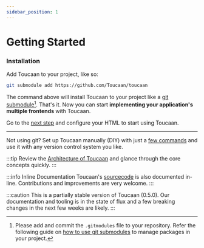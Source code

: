 ```yaml
---
sidebar_position: 1
---
```


# Getting Started

### Installation

Add Toucaan to your project, like so:

```bash title="at/your/project/root/"
git submodule add https://github.com/Toucaan/toucaan
```

The command above will install Toucaan to your project like a [git submodule](https://git-scm.com/book/en/v2/Git-Tools-Submodules)[^1]. That's it. Now you can start **implementing your application's multiple frontends** with Toucaan.

Go to the [next step](./configuration) and configure your HTML to start using Toucaan.

---

Not using git? Set up Toucaan manually (DIY) with just a [few commands](./core-concepts/diy.md) and use it with any version control system you like.

:::tip 
Review the [Architecture of Toucaan](core-concepts/architecture) and glance through the core concepts quickly. 
:::

:::info Inline Documentation 
Toucaan's [sourcecode](https://github.com/Toucaan/toucaan) is also documented in-line. Contributions and improvements are very welcome. 
:::

:::caution 
This is a partially stable version of Toucaan (0.5.0). Our documentation and tooling is in the state of flux and a few breaking changes in the next few weeks are likely. 
:::

[^1]: Please add and commit the `.gitmodules` file to your repository. Refer the following guide on [how to use git submodules](https://www.toucaan.com/blog/using-git-submodule-as-package-distribution-manager) to manage packages in your project.

